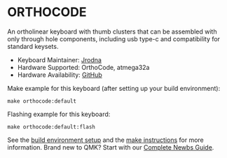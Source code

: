 # ORTHOCODE

An ortholinear keyboard with thumb clusters that can be assembled with only through hole components, including usb type-c and compatibility for standard keysets.

* Keyboard Maintainer: [Jrodna](https://github.com/Jrodna)
* Hardware Supported: OrthoCode, atmega32a
* Hardware Availability: [GitHub](https://github.com/Jrodna/OrthoCode)

Make example for this keyboard (after setting up your build environment):

    make orthocode:default

Flashing example for this keyboard:

    make orthocode:default:flash
    
See the [build environment setup](https://docs.qmk.fm/#/getting_started_build_tools) and the [make instructions](https://docs.qmk.fm/#/getting_started_make_guide) for more information. Brand new to QMK? Start with our [Complete Newbs Guide](https://docs.qmk.fm/#/newbs).